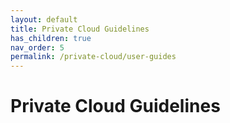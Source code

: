 ```yaml
---
layout: default
title: Private Cloud Guidelines
has_children: true
nav_order: 5
permalink: /private-cloud/user-guides
---
```


# Private Cloud Guidelines
